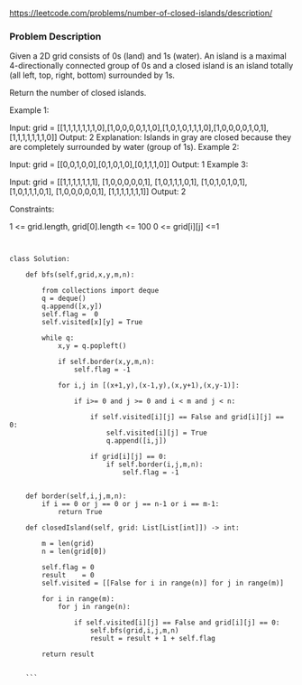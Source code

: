 https://leetcode.com/problems/number-of-closed-islands/description/
    
### Problem Description

Given a 2D grid consists of 0s (land) and 1s (water).  An island is a maximal 4-directionally connected group of 0s and a closed island is an island totally (all left, top, right, bottom) surrounded by 1s.

Return the number of closed islands.

 

Example 1:



Input: grid = [[1,1,1,1,1,1,1,0],[1,0,0,0,0,1,1,0],[1,0,1,0,1,1,1,0],[1,0,0,0,0,1,0,1],[1,1,1,1,1,1,1,0]]
Output: 2
Explanation: 
Islands in gray are closed because they are completely surrounded by water (group of 1s).
Example 2:



Input: grid = [[0,0,1,0,0],[0,1,0,1,0],[0,1,1,1,0]]
Output: 1
Example 3:

Input: grid = [[1,1,1,1,1,1,1],
               [1,0,0,0,0,0,1],
               [1,0,1,1,1,0,1],
               [1,0,1,0,1,0,1],
               [1,0,1,1,1,0,1],
               [1,0,0,0,0,0,1],
               [1,1,1,1,1,1,1]]
Output: 2
 

Constraints:

1 <= grid.length, grid[0].length <= 100
0 <= grid[i][j] <=1



```


class Solution:
    
    def bfs(self,grid,x,y,m,n):
        
        from collections import deque
        q = deque()
        q.append([x,y])
        self.flag =  0
        self.visited[x][y] = True
            
        while q:
            x,y = q.popleft()
            
            if self.border(x,y,m,n):
                self.flag = -1
                
            for i,j in [(x+1,y),(x-1,y),(x,y+1),(x,y-1)]:
                
                if i>= 0 and j >= 0 and i < m and j < n:
                        
                    if self.visited[i][j] == False and grid[i][j] == 0:
                        self.visited[i][j] = True
                        q.append([i,j])
                        
                    if grid[i][j] == 0:
                        if self.border(i,j,m,n):
                            self.flag = -1
        
                        
    def border(self,i,j,m,n):
        if i == 0 or j == 0 or j == n-1 or i == m-1:
            return True
    
    def closedIsland(self, grid: List[List[int]]) -> int:
        
        m = len(grid)
        n = len(grid[0])
        
        self.flag = 0
        result    = 0
        self.visited = [[False for i in range(n)] for j in range(m)]
        
        for i in range(m):
            for j in range(n):
                
                if self.visited[i][j] == False and grid[i][j] == 0:
                    self.bfs(grid,i,j,m,n)
                    result = result + 1 + self.flag 
                    
        return result 
    
    
    ```
